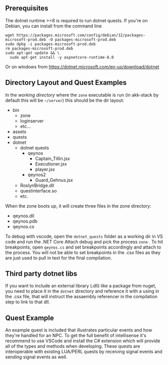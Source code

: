 ## Prerequisites

The dotnet runtime >=8 is required to run dotnet quests. If you're on Debian, you can install from the command line

```
wget https://packages.microsoft.com/config/debian/12/packages-microsoft-prod.deb -O packages-microsoft-prod.deb
sudo dpkg -i packages-microsoft-prod.deb
rm packages-microsoft-prod.deb
sudo apt-get update && \
  sudo apt-get install -y aspnetcore-runtime-8.0
```

Or on windows from https://dotnet.microsoft.com/en-us/download/dotnet

## Directory Layout and Quest Examples

In the *working directory* where the `zone` executable is run (in akk-stack by default this will be `~/server`) this should be the dir layout:

- bin
    - zone
    - loginserver
    - etc...
- assets
- quests
- dotnet
    - dotnet quests
        - qeynos
            - Captain_Tillin.jsx
            - Executioner.jsx
            - player.jsx
        - qeynos2
            - Guard_Gehnus.jsx
    - RoslynBridge.dll
    - questinterface.so
    - etc.

When the zone boots up, it will create three files in the zone directory:

- qeynos.dll
- qeynos.pdb
- qeynos.cs

To debug with vscode, open the `dotnet_quests` folder as a working dir in VS code and run the .NET Core Attach debug and pick the process `zone` . To hit breakpoints, open `qeynos.cs` and set breakpoints accordingly and attach to the process. You will not be able to set breakpoints in the .csx files as they are just used to pull in text for the final compilation.

## Third party dotnet libs

If you want to include an external library (.dll) like a package from nuget, you need to place it in the `dotnet` directory and reference it with a using in the .csx file, that will instruct the assaembly referencer in the compilation step to link to that dll.

## Quest Example

An example quest is included that illustrates particular events and how they're handled for an NPC. To get the full benefit of intellisense it's recommend to use VSCode and install the C# extension which will provide all of the types and methods when developing. These quests are interoperable with existing LUA/PERL quests by receiving signal events and sending signal events as well.